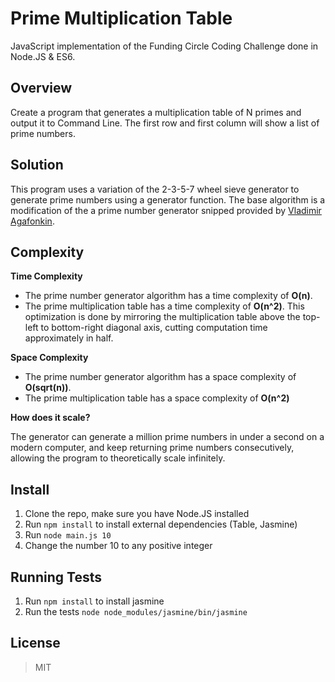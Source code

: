 # Prime Multiplication Table

JavaScript implementation of the Funding Circle Coding Challenge done in Node.JS & ES6. 

## Overview

Create a program that generates a multiplication table of N primes and output it to Command Line. The first row and first column will show a list of prime numbers. 

## Solution
This program uses a variation of the 2-3-5-7 wheel sieve generator to generate prime numbers using a generator function. The base algorithm is a modification of the a prime number generator snipped provided by [Vladimir Agafonkin](https://beta.observablehq.com/@mourner/fast-prime-generator).

## Complexity
**Time Complexity**
- The prime number generator algorithm has a time complexity of **O(n)**.
- The prime multiplication table has a time complexity of **O(n^2)**. This optimization is done by mirroring the multiplication table above the top-left to bottom-right diagonal axis, cutting computation time approximately in half.

**Space Complexity**
- The prime number generator algorithm  has a space complexity of **O(sqrt(n))**. 
- The prime multiplication table has a space complexity of **O(n^2)** 

**How does it scale?**

The generator can generate a million prime numbers in under a second on a modern computer, and keep returning prime numbers consecutively, allowing the program to theoretically scale infinitely.

## Install
1. Clone the repo, make sure you have Node.JS installed
2. Run `npm install` to install external dependencies (Table, Jasmine)
3. Run `node main.js 10`
4. Change the number 10 to any positive integer

## Running Tests
1. Run `npm install` to install jasmine
2. Run the tests `node node_modules/jasmine/bin/jasmine`

License
----
> MIT
